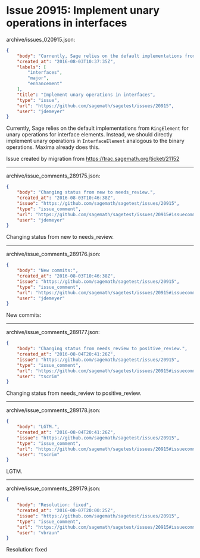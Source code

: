 # Issue 20915: Implement unary operations in interfaces

archive/issues_020915.json:
```json
{
    "body": "Currently, Sage relies on the default implementations from `RingElement` for unary operations for interface elements. Instead, we should directly implement unary operations in `InterfaceElement` analogous to the binary operations. Maxima already does this.\n\nIssue created by migration from https://trac.sagemath.org/ticket/21152\n\n",
    "created_at": "2016-08-03T10:37:35Z",
    "labels": [
        "interfaces",
        "major",
        "enhancement"
    ],
    "title": "Implement unary operations in interfaces",
    "type": "issue",
    "url": "https://github.com/sagemath/sagetest/issues/20915",
    "user": "jdemeyer"
}
```
Currently, Sage relies on the default implementations from `RingElement` for unary operations for interface elements. Instead, we should directly implement unary operations in `InterfaceElement` analogous to the binary operations. Maxima already does this.

Issue created by migration from https://trac.sagemath.org/ticket/21152





---

archive/issue_comments_289175.json:
```json
{
    "body": "Changing status from new to needs_review.",
    "created_at": "2016-08-03T10:46:38Z",
    "issue": "https://github.com/sagemath/sagetest/issues/20915",
    "type": "issue_comment",
    "url": "https://github.com/sagemath/sagetest/issues/20915#issuecomment-289175",
    "user": "jdemeyer"
}
```

Changing status from new to needs_review.



---

archive/issue_comments_289176.json:
```json
{
    "body": "New commits:",
    "created_at": "2016-08-03T10:46:38Z",
    "issue": "https://github.com/sagemath/sagetest/issues/20915",
    "type": "issue_comment",
    "url": "https://github.com/sagemath/sagetest/issues/20915#issuecomment-289176",
    "user": "jdemeyer"
}
```

New commits:



---

archive/issue_comments_289177.json:
```json
{
    "body": "Changing status from needs_review to positive_review.",
    "created_at": "2016-08-04T20:41:26Z",
    "issue": "https://github.com/sagemath/sagetest/issues/20915",
    "type": "issue_comment",
    "url": "https://github.com/sagemath/sagetest/issues/20915#issuecomment-289177",
    "user": "tscrim"
}
```

Changing status from needs_review to positive_review.



---

archive/issue_comments_289178.json:
```json
{
    "body": "LGTM.",
    "created_at": "2016-08-04T20:41:26Z",
    "issue": "https://github.com/sagemath/sagetest/issues/20915",
    "type": "issue_comment",
    "url": "https://github.com/sagemath/sagetest/issues/20915#issuecomment-289178",
    "user": "tscrim"
}
```

LGTM.



---

archive/issue_comments_289179.json:
```json
{
    "body": "Resolution: fixed",
    "created_at": "2016-08-07T20:00:25Z",
    "issue": "https://github.com/sagemath/sagetest/issues/20915",
    "type": "issue_comment",
    "url": "https://github.com/sagemath/sagetest/issues/20915#issuecomment-289179",
    "user": "vbraun"
}
```

Resolution: fixed
